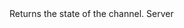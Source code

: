 <function name="GetState" parent="IGModAudioChannel" type="classfunc">
	<description>
		Returns the state of the channel.
	</description>
	<realm>Server</realm>
	<rets>
		<ret name="" type="number"></ret>
	</rets>
</function>